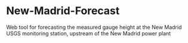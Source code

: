 # New-Madrid-Forecast
Web tool for forecasting the measured gauge height at the New Madrid USGS monitoring station, upstream of the New Madrid power plant
